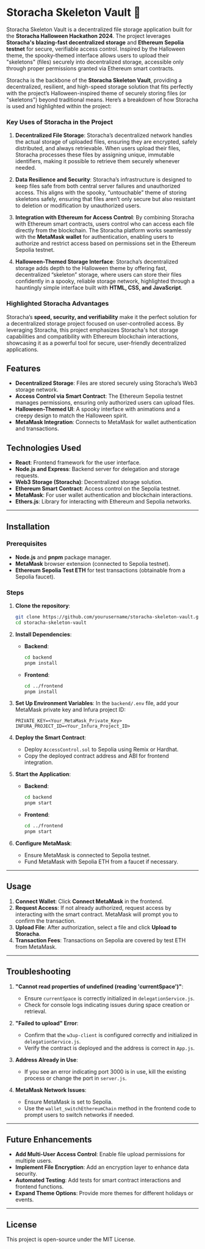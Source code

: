 
# Storacha Skeleton Vault 🎃

Storacha Skeleton Vault is a decentralized file storage application built for the **Storacha Halloween Hackathon 2024**. The project leverages **Storacha's blazing-fast decentralized storage** and **Ethereum Sepolia testnet** for secure, verifiable access control. Inspired by the Halloween theme, the spooky-themed interface allows users to upload their "skeletons" (files) securely into decentralized storage, accessible only through proper permissions granted via Ethereum smart contracts.

Storacha is the backbone of the **Storacha Skeleton Vault**, providing a decentralized, resilient, and high-speed storage solution that fits perfectly with the project’s Halloween-inspired theme of securely storing files (or "skeletons") beyond traditional means. Here’s a breakdown of how Storacha is used and highlighted within the project:

### Key Uses of Storacha in the Project

1. **Decentralized File Storage**: Storacha’s decentralized network handles the actual storage of uploaded files, ensuring they are encrypted, safely distributed, and always retrievable. When users upload their files, Storacha processes these files by assigning unique, immutable identifiers, making it possible to retrieve them securely whenever needed.

2. **Data Resilience and Security**: Storacha’s infrastructure is designed to keep files safe from both central server failures and unauthorized access. This aligns with the spooky, “untouchable” theme of storing skeletons safely, ensuring that files aren’t only secure but also resistant to deletion or modification by unauthorized users.

3. **Integration with Ethereum for Access Control**: By combining Storacha with Ethereum smart contracts, users control who can access each file directly from the blockchain. The Storacha platform works seamlessly with the **MetaMask wallet** for authentication, enabling users to authorize and restrict access based on permissions set in the Ethereum Sepolia testnet.

4. **Halloween-Themed Storage Interface**: Storacha’s decentralized storage adds depth to the Halloween theme by offering fast, decentralized “skeleton” storage, where users can store their files confidently in a spooky, reliable storage network, highlighted through a hauntingly simple interface built with **HTML, CSS, and JavaScript**.

### Highlighted Storacha Advantages

Storacha’s **speed, security, and verifiability** make it the perfect solution for a decentralized storage project focused on user-controlled access. By leveraging Storacha, this project emphasizes Storacha's hot storage capabilities and compatibility with Ethereum blockchain interactions, showcasing it as a powerful tool for secure, user-friendly decentralized applications.


## Features

- **Decentralized Storage**: Files are stored securely using Storacha’s Web3 storage network.
- **Access Control via Smart Contract**: The Ethereum Sepolia testnet manages permissions, ensuring only authorized users can upload files.
- **Halloween-Themed UI**: A spooky interface with animations and a creepy design to match the Halloween spirit.
- **MetaMask Integration**: Connects to MetaMask for wallet authentication and transactions.

## Technologies Used

- **React**: Frontend framework for the user interface.
- **Node.js and Express**: Backend server for delegation and storage requests.
- **Web3 Storage (Storacha)**: Decentralized storage solution.
- **Ethereum Smart Contract**: Access control on the Sepolia testnet.
- **MetaMask**: For user wallet authentication and blockchain interactions.
- **Ethers.js**: Library for interacting with Ethereum and Sepolia networks.

---

## Installation

### Prerequisites

- **Node.js** and **pnpm** package manager.
- **MetaMask** browser extension (connected to Sepolia testnet).
- **Ethereum Sepolia Test ETH** for test transactions (obtainable from a Sepolia faucet).

### Steps

1. **Clone the repository**:
   ```bash
   git clone https://github.com/yourusername/storacha-skeleton-vault.git
   cd storacha-skeleton-vault
   ```

2. **Install Dependencies**:
   - **Backend**:
     ```bash
     cd backend
     pnpm install
     ```
   - **Frontend**:
     ```bash
     cd ../frontend
     pnpm install
     ```

3. **Set Up Environment Variables**:
   In the `backend/.env` file, add your MetaMask private key and Infura project ID:
   ```plaintext
   PRIVATE_KEY=<Your_MetaMask_Private_Key>
   INFURA_PROJECT_ID=<Your_Infura_Project_ID>
   ```

4. **Deploy the Smart Contract**:
   - Deploy `AccessControl.sol` to Sepolia using Remix or Hardhat.
   - Copy the deployed contract address and ABI for frontend integration.

5. **Start the Application**:
   - **Backend**:
     ```bash
     cd backend
     pnpm start
     ```
   - **Frontend**:
     ```bash
     cd ../frontend
     pnpm start
     ```

6. **Configure MetaMask**:
   - Ensure MetaMask is connected to Sepolia testnet.
   - Fund MetaMask with Sepolia ETH from a faucet if necessary.

---

## Usage

1. **Connect Wallet**: Click **Connect MetaMask** in the frontend.
2. **Request Access**: If not already authorized, request access by interacting with the smart contract. MetaMask will prompt you to confirm the transaction.
3. **Upload File**: After authorization, select a file and click **Upload to Storacha**.
4. **Transaction Fees**: Transactions on Sepolia are covered by test ETH from MetaMask.

---

## Troubleshooting

1. **"Cannot read properties of undefined (reading 'currentSpace')"**:
   - Ensure `currentSpace` is correctly initialized in `delegationService.js`.
   - Check for console logs indicating issues during space creation or retrieval.

2. **"Failed to upload" Error**:
   - Confirm that the `w3up-client` is configured correctly and initialized in `delegationService.js`.
   - Verify the contract is deployed and the address is correct in `App.js`.

3. **Address Already in Use**:
   - If you see an error indicating port 3000 is in use, kill the existing process or change the port in `server.js`.

4. **MetaMask Network Issues**:
   - Ensure MetaMask is set to Sepolia.
   - Use the `wallet_switchEthereumChain` method in the frontend code to prompt users to switch networks if needed.

---

## Future Enhancements

- **Add Multi-User Access Control**: Enable file upload permissions for multiple users.
- **Implement File Encryption**: Add an encryption layer to enhance data security.
- **Automated Testing**: Add tests for smart contract interactions and frontend functions.
- **Expand Theme Options**: Provide more themes for different holidays or events.

---

## License

This project is open-source under the MIT License.
